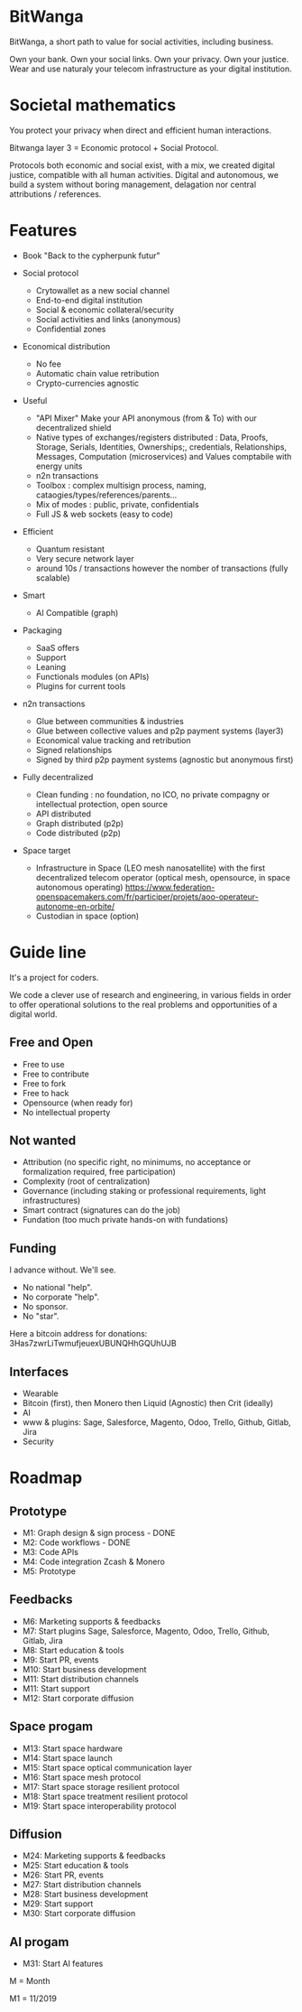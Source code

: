 # BitWanga

BitWanga, a short path to value for social activities, including business.

Own your bank. Own your social links. Own your privacy. Own your justice.
Wear and use naturaly your telecom infrastructure as your digital institution. 

# Societal mathematics

You protect your privacy when direct and efficient human interactions.

Bitwanga layer 3 = Economic protocol + Social Protocol. 

Protocols both economic and social exist, with a mix, we created digital justice, compatible with all human activities.
Digital and autonomous, we build a system without boring management, delagation nor central attributions / references.

# Features

* Book "Back to the cypherpunk futur"

* Social protocol
   * Crytowallet as a new social channel
   * End-to-end digital institution
   * Social & economic collateral/security
   * Social activities and links (anonymous)
   * Confidential zones

* Economical distribution
   * No fee
   * Automatic chain value retribution
   * Crypto-currencies agnostic

* Useful
  * "API Mixer" Make your API anonymous (from & To) with our decentralized shield
  * Native types of exchanges/registers distributed : Data, Proofs, Storage, Serials, Identities, Ownerships;, credentials, Relationships, Messages, Computation (microservices) and Values comptabile with energy units 
  * n2n transactions
  * Toolbox : complex multisign process, naming, cataogies/types/references/parents...
  * Mix of modes : public, private, confidentials
  * Full JS & web sockets (easy to code)

* Efficient
  * Quantum resistant
  * Very secure network layer
  * around 10s / transactions however the nomber of transactions (fully scalable)

* Smart
   * AI Compatible (graph)

* Packaging
   * SaaS offers
   * Support
   * Leaning
   * Functionals modules (on APIs)
   * Plugins for current tools
   
* n2n transactions
   * Glue between communities & industries
   * Glue between collective values and p2p payment systems (layer3)
   * Economical value tracking and retribution
   * Signed relationships
   * Signed by third p2p payment systems (agnostic but anonymous first)
 
* Fully decentralized
   * Clean funding : no foundation, no ICO, no private compagny or intellectual protection, open source
   * API distributed 
   * Graph distributed (p2p)
   * Code distributed (p2p)
   
* Space target
   * Infrastructure in Space (LEO mesh nanosatellite) with the first decentralized telecom operator (optical mesh, opensource, in space autonomous operating) https://www.federation-openspacemakers.com/fr/participer/projets/aoo-operateur-autonome-en-orbite/
   * Custodian in space (option)

# Guide line

It's a project for coders.

We code a clever use of research and engineering, in various fields in order to offer operational solutions to the real problems and opportunities of a digital world.

## Free and Open

* Free to use
* Free to contribute
* Free to fork
* Free to hack
* Opensource (when ready for)
* No intellectual property

## Not wanted

* Attribution (no specific right, no minimums, no acceptance or formalization required, free participation)
* Complexity (root of centralization)
* Governance (including staking or professional requirements, light infrastructures)
* Smart contract (signatures can do the job)
* Fundation (too much private hands-on with fundations)

## Funding

I advance without. We'll see.

* No national "help".
* No corporate "help".
* No sponsor.
* No "star".

Here a bitcoin address for donations: 3Has7zwrLiTwmufjeuexUBUNQHhGQUhUJB

## Interfaces

* Wearable
* Bitcoin (first), then Monero then Liquid (Agnostic) then Crit (ideally)
* AI
* www & plugins: Sage, Salesforce, Magento, Odoo, Trello, Github, Gitlab, Jira
* Security

# Roadmap

## Prototype

* M1: Graph design & sign process - DONE
* M2: Code workflows - DONE
* M3: Code APIs
* M4: Code integration Zcash & Monero
* M5: Prototype

## Feedbacks

* M6: Marketing supports & feedbacks
* M7: Start plugins Sage, Salesforce, Magento, Odoo, Trello, Github, Gitlab, Jira
* M8: Start education & tools
* M9: Start PR, events
* M10: Start business development
* M11: Start distribution channels
* M11: Start support
* M12: Start corporate diffusion

## Space progam

* M13: Start space hardware
* M14: Start space launch
* M15: Start space optical communication layer
* M16: Start space mesh protocol
* M17: Start space storage resilient protocol
* M18: Start space treatment resilient protocol
* M19: Start space interoperability protocol

## Diffusion

* M24: Marketing supports & feedbacks
* M25: Start education & tools
* M26: Start PR, events
* M27: Start distribution channels
* M28: Start business development
* M29: Start support
* M30: Start corporate diffusion

## AI progam

* M31: Start AI features

M = Month

M1 = 11/2019
